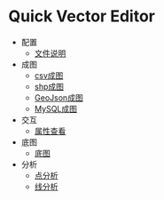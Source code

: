 # Quick Vector Editor

- 配置
  - [文件说明](./config/文件说明.md)
- 成图
  - [csv成图](./成图/csv成图.md)
  - [shp成图](./成图/shp成图.md)
  - [GeoJson成图](./成图/GeoJson成图.md)
  - [MySQL成图](./成图/Mysql成图.md)
- 交互
  - [属性查看](./交互/属性查看.md)
- 底图
  - [底图](./底图/底图.md)
- 分析
  - [点分析](./分析/点分析.md)
  - [线分析](./分析/线段分析.md)
